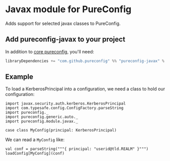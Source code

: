 # Javax module for PureConfig

Adds support for selected javax classes to PureConfig.

## Add pureconfig-javax to your project

In addition to [core pureconfig](https://github.com/pureconfig/pureconfig), you'll need:

```scala
libraryDependencies += "com.github.pureconfig" %% "pureconfig-javax" % "0.11.1"
```

## Example

To load a KerberosPrincipal into a configuration, we need a class to hold our configuration:

```tut:silent
import javax.security.auth.kerberos.KerberosPrincipal
import com.typesafe.config.ConfigFactory.parseString
import pureconfig._
import pureconfig.generic.auto._
import pureconfig.module.javax._

case class MyConfig(principal: KerberosPrincipal)
```

We can read a `MyConfig` like:
```tut:book
val conf = parseString("""{ principal: "userid@tld.REALM" }""")
loadConfig[MyConfig](conf)
```


